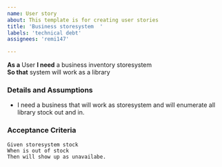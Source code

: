 ```yaml
---
name: User story
about: This template is for creating user stories
title: 'Business storesystem  '
labels: 'technical debt'
assignees: 'remi147'

---
```


**As a** User 
 **I need** a business inventory storesystem  
 **So that** system will work as a library  
   
 ### Details and Assumptions
 * I need a business that will work as storesystem and will enumerate all library stock out and in.
   
 ### Acceptance Criteria  
   
 ```gherkin
 Given storesystem stock
 When is out of stock 
 Then will show up as unavailabe.
 ```
